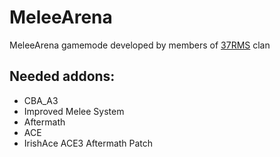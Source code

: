 # MeleeArena

MeleeArena gamemode developed by members of [37RMS](https://37rms.cz/) clan

## Needed addons:
- CBA_A3
- Improved Melee System
- Aftermath
- ACE
- IrishAce ACE3 Aftermath Patch
